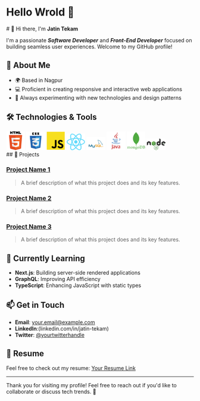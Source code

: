 <h1>Hello Wrold 👋 </h1>
# 👋 Hi there, I'm <strong>Jatin Tekam</strong>

I'm a passionate ***Software Developer*** and ***Front-End Developer*** focused on building seamless user experiences. Welcome to my GitHub profile!

## 🚀 About Me

- 🌍 Based in Nagpur
- 💻 Proficient in creating responsive and interactive web applications
- 🎨 Always experimenting with new technologies and design patterns

## 🛠️ Technologies & Tools
<div>
  <img src="https://github.com/saarthack/portfolio/blob/main/images/html-min.png" width="50px">
  <img src="https://github.com/saarthack/portfolio/blob/main/images/css-min.png" width="50px">
  <img src="https://github.com/saarthack/portfolio/blob/main/images/js-min.png" width="50px">
  <img src="https://github.com/saarthack/portfolio/blob/main/images/React-icon.svg.png" width="50px">
  <img src="https://github.com/saarthack/portfolio/blob/main/images/MySQL-min.png" width="50px">
  <img src="https://github.com/saarthack/portfolio/blob/main/images/java-logo-1.png" width="50px">
  <img src="https://github.com/saarthack/portfolio/blob/main/images/mongodb-min.png" width="50px">
  <img src="https://github.com/saarthack/portfolio/blob/main/images/node-min.png" width="50px">
</div>
## 🌟 Projects

### [Project Name 1](https://github.com/yourusername/project1)
> A brief description of what this project does and its key features.

### [Project Name 2](https://github.com/yourusername/project2)
> A brief description of what this project does and its key features.

### [Project Name 3](https://github.com/yourusername/project3)
> A brief description of what this project does and its key features.

## 🌱 Currently Learning

- **Next.js**: Building server-side rendered applications
- **GraphQL**: Improving API efficiency
- **TypeScript**: Enhancing JavaScript with static types

## 📫 Get in Touch

- **Email**: [your.email@example.com](mailto:your.email@example.com)
- **LinkedIn**:(linkedin.com/in/jatin-tekam)
- **Twitter**: [@yourtwitterhandle](https://twitter.com/yourtwitterhandle)

## 💼 Resume

Feel free to check out my resume: [Your Resume Link](https://yourlink.com)

---

Thank you for visiting my profile! Feel free to reach out if you'd like to collaborate or discuss tech trends. 🚀

